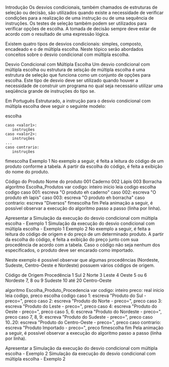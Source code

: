 Introdução
Os desvios condicionais, também chamados de estruturas de seleção ou decisão, são utilizados quando existe a necessidade de verificar condições para a realização de uma instrução ou de uma sequência de instruções. Os testes de seleção também podem ser utilizados para verificar opções de escolha. A tomada de decisão sempre deve estar de acordo com o resultado de uma expressão lógica.

Existem quatro tipos de desvios condicionais: simples, composto, encadeado e o de múltipla escolha. Neste tópico serão abordados conceitos sobre o desvio condicional com múltipla escolha.

 

Desvio Condicional com Múltipla Escolha
Um desvio condicional com múltipla escolha ou estrutura de selsção de múltipla escolha é uma estrutura de seleção que funciona como um conjunto de opções para escolha. Este tipo de desvio deve ser utilizado quando houver a necessidade de construir um programa no qual seja necessário utilizar uma seqüência grande de instruções do tipo se.

Em Português Estruturado, a instrução para o desvio condicional com múltipla escolha deve seguir o seguinte modelo:

escolha <variavel>
 
    caso <valor1>: 
       instruções 
    caso <valor2>:
       instruções
    ...
    caso contrario:
       instruções
 
fimescolha 
Exemplo 1
No exemplo a seguir, é feita a leitura do código de um produto conforme a tabela. A partir da escolha do código, é feita a exibição do nome do produto.

 

Código do Produto	Nome do produto
001	Caderno
002	Lápis
003	Borracha
algoritmo Escolha_Produtos
var codigo: inteiro
inicio
        leia codigo
        escolha codigo
            caso 001: 
                escreva "O produto eh caderno"
            caso 002: 
                escreva "O produto eh lapis"
            caso 003: 
                escreva "O produto eh borracha"
            caso contrario:
                escreva "Diversos"
         fimescolha 
fim
Pela animação a seguir, é possível observar a execução do algoritmo passo a passo (linha por linha).

Apresentar a Simulação da execução do desvio condicional com múltipla escolha - Exemplo 1
Simulação da execução do desvio condicional com múltipla escolha - Exemplo 1
Exemplo 2
No exemplo a seguir, é feita a leitura do código de origem e do preço de um determinado produto. A partir da escolha do código, é feita a exibição do preço junto com sua procedência de acordo com a tabela. Caso o código não seja nenhum dos especificados, o produto deve ser encarado como importado.

Neste exemplo é possível observar que algumas procedências (Nordeste, Sudeste, Centro-Oeste e Nordeste) possuem vários códigos de origem.

 

Código de Origem	Procedência
1	Sul
2	Norte
3	Leste
4	Oeste
5 ou 6	Nordeste
7, 8 ou 9	Sudeste
10 até 20	Centro-Oeste
 

algoritmo Escolha_Produto_Procedencia
var codigo: inteiro
      preco: real
inicio
        leia codigo, preco
        escolha codigo
            caso 1: 
                escreva "Produto do Sul - preco=", preco
            caso 2: 
                escreva "Produto do Norte - preco=", preco
            caso 3: 
                escreva "Produto do Leste - preco=", preco
            caso 4: 
                escreva "Produto do Oeste - preco=", preco
            caso 5, 6: 
                escreva "Produto do Nordeste - preco=", preco
            caso 7, 8, 9: 
                escreva "Produto do Sudeste - preco=", preco
            caso 10..20: 
                escreva "Produto do Centro-Oeste - preco=", preco
            caso contrario:
                escreva "Produto Importado - preco=", preco
         fimescolha 
fim
Pela animação a seguir, é possível observar a execução do algoritmo passo a passo (linha por linha).

Apresentar a Simulação da execução do desvio condicional com múltipla escolha - Exemplo 2
Simulação da execução do desvio condicional com múltipla escolha - Exemplo 2
